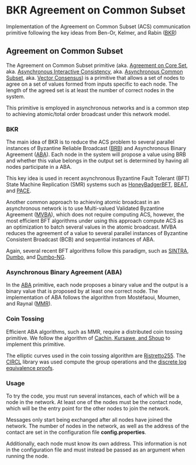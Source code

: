 # BKR Agreement on Common Subset

Implementation of the Agreement on Common Subset (ACS) communication primitive following the key ideas from Ben-Or, Kelmer, and Rabin ([BKR](https://dl.acm.org/doi/10.1145/197917.198088))

## Agreement on Common Subset

The Agreement on Common Subset primitive (aka. [Agreement on Core Set](https://dl.acm.org/doi/10.1145/167088.167109), aka. [Asynchronous Interactive Consistency](https://dl.acm.org/doi/abs/10.1007/s00446-002-0083-3), aka. [Asynchronous Common Subset](https://dl.acm.org/doi/10.1145/3372297.3423364), aka. [Vector Consensus](https://ieeexplore.ieee.org/document/1524949)) is a primitive that allows a set of nodes to agree on a set of values formed from inputs specific to each node.
The length of the agreed set is at least the number of correct nodes in the system.

This primitive is employed in asynchronous networks and is a common step to achieving atomic/total order broadcast under this network model.

### BKR

The main idea of BKR is to reduce the ACS problem to several parallel instances of Byzantine Reliable Broadcast ([BRB](https://www.sciencedirect.com/science/article/pii/089054018790054X)) and Asynchronous Binary Agreement ([ABA](https://www.sciencedirect.com/science/article/pii/089054018790054X)).
Each node in the system will propose a value using BRB and whether this value belongs in the output set is determined by having all nodes participate in a ABA.

This key idea is used in recent asynchronous Byzantine Fault Tolerant (BFT) State Machine Replication (SMR) systems such as [HoneyBadgerBFT](https://dl.acm.org/doi/10.1145/2976749.2978399), [BEAT](https://dl.acm.org/doi/10.1145/3243734.3243812), and [PACE](https://dl.acm.org/doi/10.1145/3548606.3559348).

Another common approach to achieving atomic broadcast in an asynchronous network is to use Multi-valued Validated Byzantine Agreement ([MVBA](https://eprint.iacr.org/2001/006)), which does not require computing ACS, however, the most efficient BFT algorithms under using this approach compute ACS as an optimization to batch several values in the atomic broadcast.
MVBA reduces the agreement of a value to several parallel instances of Byzantine Consistent Broadcast (BCB) and sequential instances of ABA.

Again, several recent BFT algorithms follow this paradigm, such as [SINTRA](https://ieeexplore.ieee.org/document/1028897), [Dumbo](https://dl.acm.org/doi/10.1145/3372297.3417262), and [Dumbo-NG](https://dl.acm.org/doi/10.1145/3548606.3559379).

### Asynchronous Binary Agreement (ABA)

In the [ABA](https://www.sciencedirect.com/science/article/pii/089054018790054X) primitive, each node proposes a binary value and the output is a binary value that is proposed by at least one correct node.
The implementation of ABA follows the algorithm from Mostéfaoui, Moumen, and Raynal ([MMR](https://dl.acm.org/doi/10.1145/2785953)).

### Coin Tossing

Efficient ABA algorithms, such as MMR, require a distributed coin tossing primitive. We follow the algorithm of [Cachin, Kursawe, and Shoup](https://dl.acm.org/doi/10.1145/343477.343531) to implement this primitive.

The elliptic curves used in the coin tossing algorithm are [Ristretto255](https://ristretto.group/).
The [CIRCL](https://github.com/cloudflare/circl) library was used compute the group operations and the [discrete log equivalence proofs](https://link.springer.com/chapter/10.1007/3-540-48071-4_7).

### Usage

To try the code, you must run several instances, each of which will be a node in the network.
At least one of the nodes must be the contact node, which will be the entry point for the other nodes to join the network.

Messages only start being exchanged after all nodes have joined the network.
The number of nodes in the network, as well as the address of the contact are set in the configuration file **config.properties**.

Additionally, each node must know its own address.
This information is not in the configuration file and must instead be passed as an argument when running the node.

